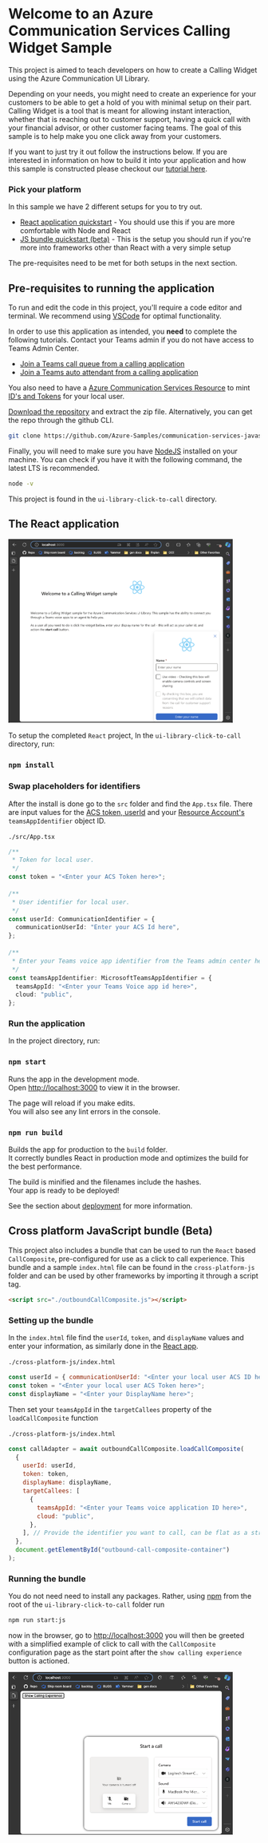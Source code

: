 # Welcome to an Azure Communication Services Calling Widget Sample

This project is aimed to teach developers on how to create a Calling Widget using the Azure Communication UI Library.

Depending on your needs, you might need to create an experience for your customers to be able to get a hold of you with minimal setup on their part.
Calling Widget is a tool that is meant for allowing instant interaction, whether that is reaching out to customer support, having a quick call with your financial advisor, or other customer facing teams. The goal of this sample is to help make you one click away from your customers.

If you want to just try it out follow the instructions below. If you are interested in information on how to build it into your application and how this sample is constructed please checkout our [tutorial here](https://learn.microsoft.com/en-us/azure/communication-services/tutorials/calling-widget/calling-widget-overview).

### Pick your platform

In this sample we have 2 different setups for you to try out.

- [React application quickstart](#the-react-application) - You should use this if you are more comfortable with Node and React
- [JS bundle quickstart (beta)](#cross-platform-javascript-bundle-beta) - This is the setup you should run if you're more into frameworks other than React with a very simple setup

The pre-requisites need to be met for both setups in the next section.

## Pre-requisites to running the application

To run and edit the code in this project, you'll require a code editor and terminal. We recommend using [VSCode](https://code.visualstudio.com/Download) for optimal functionality.
 
In order to use this application as intended, you **need** to complete the following tutorials. Contact your Teams admin if you do not have access to Teams Admin Center.

- [Join a Teams call queue from a calling application](https://learn.microsoft.com/en-us/azure/communication-services/quickstarts/voice-video-calling/get-started-teams-call-queue)
- [Join a Teams auto attendant from a calling application](https://learn.microsoft.com/en-us/azure/communication-services/quickstarts/voice-video-calling/get-started-teams-auto-attendant)

You also need to have a [Azure Communication Services Resource](https://learn.microsoft.com/en-us/azure/communication-services/quickstarts/create-communication-resource?branch=pr-en-us-275623&tabs=windows&pivots=platform-azp) to mint [ID's and Tokens](https://learn.microsoft.com/en-us/azure/communication-services/quickstarts/identity/access-tokens?tabs=windows&pivots=platform-azportal) for your local user.

[Download the repository](https://github.com/Azure-Samples/communication-services-javascript-quickstarts/archive/refs/heads/main.zip) and extract the zip file. Alternatively, you can get the repo through the github CLI.

```bash
git clone https://github.com/Azure-Samples/communication-services-javascript-quickstarts.git
```

Finally, you will need to make sure you have [NodeJS](https://nodejs.org/en/download/) installed on your machine. You can check if you have it with the following command, the latest LTS is recommended.

```bash
node -v
```

This project is found in the `ui-library-click-to-call` directory.

## The React application

<img src="./media/splash-screen-react.png" width=450px>

To setup the completed `React` project, In the `ui-library-click-to-call` directory, run:

### `npm install`

### Swap placeholders for identifiers

After the install is done go to the `src` folder and find the `App.tsx` file.
There are input values for the [ACS token, userId](https://learn.microsoft.com/en-us/azure/communication-services/quickstarts/identity/access-tokens?tabs=windows&pivots=platform-azportal) and your [Resource Account's](https://learn.microsoft.com/en-us/azure/communication-services/quickstarts/voice-video-calling/get-started-teams-auto-attendant?branch=pr-en-us-275623#find-object-id-for-auto-attendant) `teamsAppIdentifier` object ID.

`./src/App.tsx`

```typescript
/**
 * Token for local user.
 */
const token = "<Enter your ACS Token here>";

/**
 * User identifier for local user.
 */
const userId: CommunicationIdentifier = {
  communicationUserId: "Enter your ACS Id here",
};

/**
 * Enter your Teams voice app identifier from the Teams admin center here
 */
const teamsAppIdentifier: MicrosoftTeamsAppIdentifier = {
  teamsAppId: "<Enter your Teams Voice app id here>",
  cloud: "public",
};
```

### Run the application

In the project directory, run:

### `npm start`

Runs the app in the development mode.\
Open [http://localhost:3000](http://localhost:3000) to view it in the browser.

The page will reload if you make edits.\
You will also see any lint errors in the console.

### `npm run build`

Builds the app for production to the `build` folder.\
It correctly bundles React in production mode and optimizes the build for the best performance.

The build is minified and the filenames include the hashes.\
Your app is ready to be deployed!

See the section about [deployment](https://facebook.github.io/create-react-app/docs/deployment) for more information.

## Cross platform JavaScript bundle (Beta)

<a name="cross-platform"></a>
This project also includes a bundle that can be used to run the `React` based `CallComposite`, pre-configured for use as a click
to call experience. This bundle and a sample `index.html` file can be found in the `cross-platform-js` folder and can be used by other frameworks by importing it through a script tag.

```html
<script src="./outboundCallComposite.js"></script>
```

### Setting up the bundle

In the `index.html` file find the `userId`, `token`, and `displayName` values and enter your information, as similarly done in the [React app](#swap-placeholders-for-identifiers).

`./cross-platform-js/index.html`

```javascript
const userId = { communicationUserId: "<Enter your local user ACS ID here>" };
const token = "<Enter your local user ACS Token here>";
const displayName = "<Enter your DisplayName here>";
```

Then set your `teamsAppId` in the `targetCallees` property of the `loadCallComposite` function

`./cross-platform-js/index.html`

```javascript
const callAdapter = await outboundCallComposite.loadCallComposite(
  {
    userId: userId,
    token: token,
    displayName: displayName,
    targetCallees: [
      {
        teamsAppId: "<Enter your Teams voice application ID here>",
        cloud: "public",
      },
    ], // Provide the identifier you want to call, can be flat as a string.
  },
  document.getElementById("outbound-call-composite-container")
);
```

### Running the bundle

You do not need need to install any packages.
Rather, using  [npm](https://nodejs.org/en/learn/getting-started/an-introduction-to-the-npm-package-manager) from the root of the `ui-library-click-to-call` folder run 

```bash
npm run start:js
```
now in the browser, go to [http://localhost:3000](http://localhost:3000) you will then be greeted with a simplified example of click to call with the `CallComposite` configuration page as the start point after the `show calling experience` button is actioned.

<img src="./media/splash-screen.png" alt="splash screen with calling experience in waiting state" width=450px>
